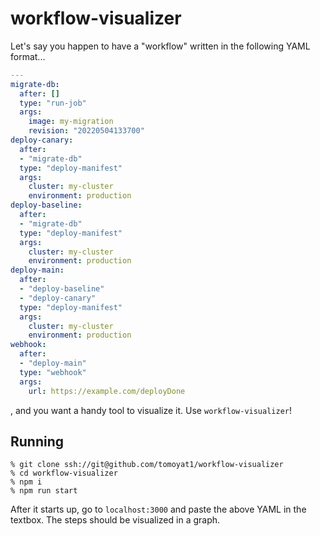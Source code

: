 # workflow-visualizer

Let's say you happen to have a "workflow" written in the following YAML format...

```yaml
---
migrate-db: 
  after: []
  type: "run-job"
  args:
    image: my-migration
    revision: "20220504133700"
deploy-canary: 
  after: 
  - "migrate-db"
  type: "deploy-manifest"
  args:
    cluster: my-cluster
    environment: production
deploy-baseline: 
  after: 
  - "migrate-db"
  type: "deploy-manifest"
  args:
    cluster: my-cluster
    environment: production
deploy-main: 
  after: 
  - "deploy-baseline"
  - "deploy-canary"
  type: "deploy-manifest"
  args:
    cluster: my-cluster
    environment: production
webhook: 
  after: 
  - "deploy-main"
  type: "webhook"
  args:
    url: https://example.com/deployDone
```

, and you want a handy tool to visualize it. Use `workflow-visualizer`!


## Running

```console
% git clone ssh://git@github.com/tomoyat1/workflow-visualizer
% cd workflow-visualizer
% npm i
% npm run start
```

After it starts up, go to `localhost:3000` and paste the above YAML in the textbox.
The steps should be visualized in a graph.
